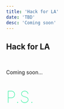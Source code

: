 ```yaml
---
title: 'Hack for LA'
date: 'TBD'
desc: 'Coming soon'
---
```


## Hack for LA
<br/>

Coming soon...

<br/>
<span style="color: #02ec88; font-weight: lighter; font-size: 44px;"> P.S.</span>
